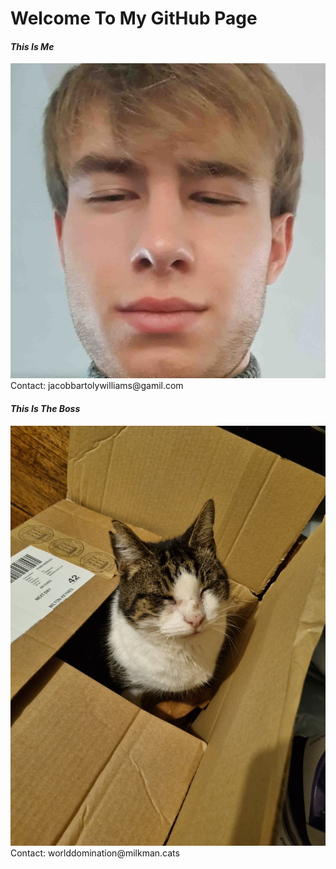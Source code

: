 # **Welcome To My GitHub Page**

#### *This Is Me*

<picture>
 <img alt="YOUR-ALT-TEXT" src="mepfp_redux.jpg">
</picture>
Contact: jacobbartolywilliams@gamil.com

#### *This Is The Boss*

<picture>
 <img alt="YOUR-ALT-TEXT" src="catbox.jpg">
</picture>
Contact: worlddomination@milkman.cats